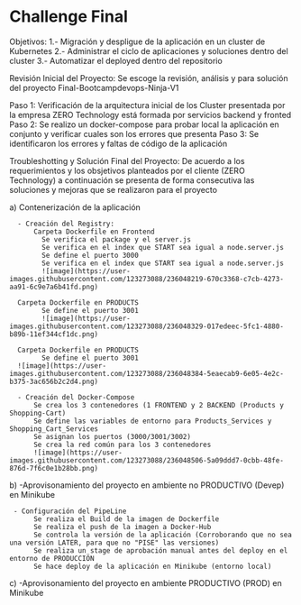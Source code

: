 # Challenge Final 

Objetivos: 
  1.- Migración y despligue de la aplicación en un cluster de Kubernetes
  2.- Administrar el ciclo de aplicaciones y soluciones dentro del cluster 
  3.- Automatizar el deployed dentro del repositorio
  
  Revisión Inicial del Proyecto: Se escoge la revisión, análisis y para solución del proyecto Final-Bootcampdevops-Ninja-V1
 
   Paso 1: Verificación de la arquitectura inicial de los Cluster presentada por la empresa ZERO Technology  está formada por servicios backend y fronted 
   Paso 2: Se realizo un docker-compose para probar local la aplicación en conjunto y verificar cuales son los errores que presenta 
   Paso 3: Se identificaron los errores y faltas de código de la aplicación
   
   Troubleshotting y Solución Final del Proyecto: De acuerdo a los requerimientos y los obsjetivos planteados por el cliente (ZERO Technology) a continuación se presenta  de forma consecutiva las soluciones y mejoras que se realizaron para el proyecto 
    
 a) Contenerización de la aplicación 
      
      - Creación del Registry: 
          Carpeta Dockerfile en Frontend
            Se verifica el package y el server.js
            Se verifica en el index que START sea igual a node.server.js
            Se define el puerto 3000
            Se verifica en el index que START sea igual a node.server.js
            ![image](https://user-images.githubusercontent.com/123273088/236048219-670c3368-c7cb-4273-aa91-6c9e7a6b41fd.png)
      
      Carpeta Dockerfile en PRODUCTS
            Se define el puerto 3001
            ![image](https://user-images.githubusercontent.com/123273088/236048329-017edeec-5fc1-4880-b89b-11ef344cf1dc.png)

      Carpeta Dockerfile en PRODUCTS
            Se define el puerto 3001      
      ![image](https://user-images.githubusercontent.com/123273088/236048384-5eaecab9-6e05-4e2c-b375-3ac656b2c2d4.png)
      
      - Creación del Docker-Compose 
          Se crea los 3 contenedores (1 FRONTEND y 2 BACKEND (Products y Shopping-Cart)
          Se define las variables de entorno para Products_Services y Shopping_Cart_Services
          Se asignan los puertos (3000/3001/3002)
          Se crea la red común para los 3 contenedores
          ![image](https://user-images.githubusercontent.com/123273088/236048506-5a09ddd7-0cbb-48fe-876d-7f6c0e1b28bb.png)

          
b) -Aprovisonamiento del proyecto en ambiente no PRODUCTIVO (Devep) en Minikube
     
     - Configuración del PipeLine
          Se realiza el Build de la imagen de Dockerfile
          Se realiza el push de la imagen a Docker-Hub
          Se controla la versión de la aplicación (Corroborando que no sea una versión LATER, para que no "PISE" las versiones)
          Se realiza un stage de aprobación manual antes del deploy en el entorno de PRODUCCIÖN
          Se hace deploy de la aplicación en Minikube (entorno local) 
          
   c) -Aprovisonamiento del proyecto en ambiente PRODUCTIVO (PROD) en Minikube         
          
          
          
          
          
          
          
          
          
          
          
          
          
          
          
          
          
          
          
          
